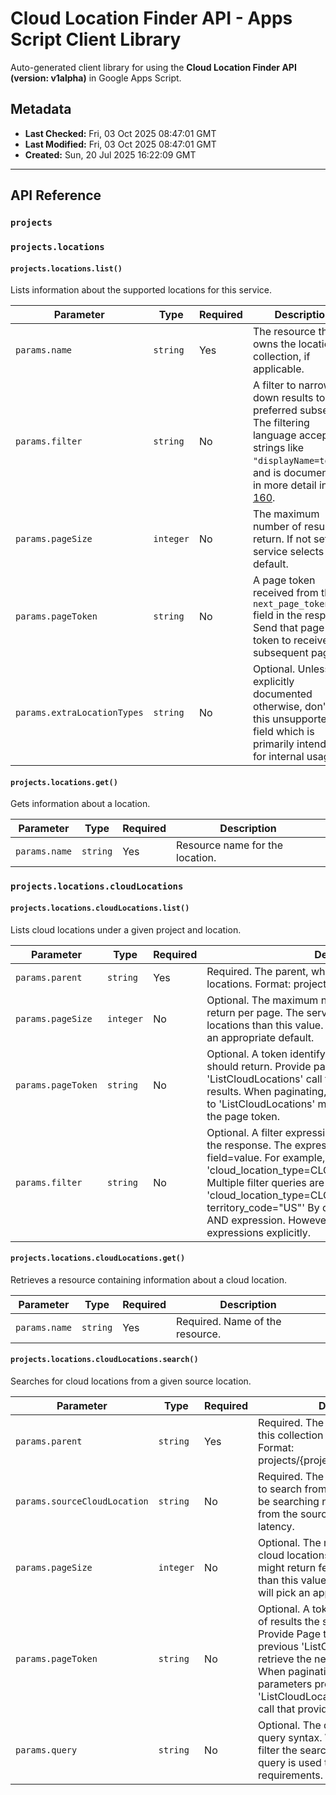 # Cloud Location Finder API - Apps Script Client Library

Auto-generated client library for using the **Cloud Location Finder API (version: v1alpha)** in Google Apps Script.

## Metadata

- **Last Checked:** Fri, 03 Oct 2025 08:47:01 GMT
- **Last Modified:** Fri, 03 Oct 2025 08:47:01 GMT
- **Created:** Sun, 20 Jul 2025 16:22:09 GMT



---

## API Reference

### `projects`

### `projects.locations`

#### `projects.locations.list()`

Lists information about the supported locations for this service.

| Parameter | Type | Required | Description |
|---|---|---|---|
| `params.name` | `string` | Yes | The resource that owns the locations collection, if applicable. |
| `params.filter` | `string` | No | A filter to narrow down results to a preferred subset. The filtering language accepts strings like `"displayName=tokyo"`, and is documented in more detail in [AIP-160](https://google.aip.dev/160). |
| `params.pageSize` | `integer` | No | The maximum number of results to return. If not set, the service selects a default. |
| `params.pageToken` | `string` | No | A page token received from the `next_page_token` field in the response. Send that page token to receive the subsequent page. |
| `params.extraLocationTypes` | `string` | No | Optional. Unless explicitly documented otherwise, don't use this unsupported field which is primarily intended for internal usage. |

#### `projects.locations.get()`

Gets information about a location.

| Parameter | Type | Required | Description |
|---|---|---|---|
| `params.name` | `string` | Yes | Resource name for the location. |

### `projects.locations.cloudLocations`

#### `projects.locations.cloudLocations.list()`

Lists cloud locations under a given project and location.

| Parameter | Type | Required | Description |
|---|---|---|---|
| `params.parent` | `string` | Yes | Required. The parent, which owns this collection of cloud locations. Format: projects/{project}/locations/{location} |
| `params.pageSize` | `integer` | No | Optional. The maximum number of cloud locations to return per page. The service might return fewer cloud locations than this value. If unspecified, server will pick an appropriate default. |
| `params.pageToken` | `string` | No | Optional. A token identifying a page of results the server should return. Provide page token returned by a previous 'ListCloudLocations' call to retrieve the next page of results. When paginating, all other parameters provided to 'ListCloudLocations' must match the call that provided the page token. |
| `params.filter` | `string` | No | Optional. A filter expression that filters resources listed in the response. The expression is in the form of field=value. For example, 'cloud_location_type=CLOUD_LOCATION_TYPE_REGION'. Multiple filter queries are space-separated. For example, 'cloud_location_type=CLOUD_LOCATION_TYPE_REGION territory_code="US"' By default, each expression is an AND expression. However, you can include AND and OR expressions explicitly. |

#### `projects.locations.cloudLocations.get()`

Retrieves a resource containing information about a cloud location.

| Parameter | Type | Required | Description |
|---|---|---|---|
| `params.name` | `string` | Yes | Required. Name of the resource. |

#### `projects.locations.cloudLocations.search()`

Searches for cloud locations from a given source location.

| Parameter | Type | Required | Description |
|---|---|---|---|
| `params.parent` | `string` | Yes | Required. The parent, which owns this collection of cloud locations. Format: projects/{project}/locations/{location} |
| `params.sourceCloudLocation` | `string` | No | Required. The source cloud location to search from. Example search can be searching nearby cloud locations from the source cloud location by latency. |
| `params.pageSize` | `integer` | No | Optional. The maximum number of cloud locations to return. The service might return fewer cloud locations than this value. If unspecified, server will pick an appropriate default. |
| `params.pageToken` | `string` | No | Optional. A token identifying a page of results the server should return. Provide Page token returned by a previous 'ListCloudLocations' call to retrieve the next page of results. When paginating, all other parameters provided to 'ListCloudLocations' must match the call that provided the page token. |
| `params.query` | `string` | No | Optional. The query string in search query syntax. While filter is used to filter the search results by attributes, query is used to specify the search requirements. |
